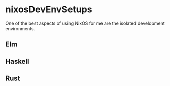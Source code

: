 # nixosDevEnvSetups

One of the best aspects of using NixOS for me are the isolated development environments.

Elm
---

Haskell
-------

Rust
-----

